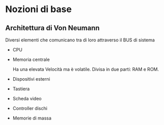 # Nozioni di base

## Architettura di Von Neumann

Diversi elementi che comunicano tra di loro attraverso il BUS di sistema

- CPU

- Memoria centrale
  
  Ha una elevata Velocità ma è volatile. Divisa in due parti: RAM e ROM.

- Dispositivi esterni

- Tastiera

- Scheda video

- Controller dischi

- Memorie di massa
